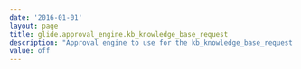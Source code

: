 ```yaml
---
date: '2016-01-01'
layout: page
title: glide.approval_engine.kb_knowledge_base_request
description: "Approval engine to use for the kb_knowledge_base_request table. Valid options are: (blank) to use Approval Rules, 'process_guide' to use Process Guides and 'off' to turn off the approval engines for the table (set to 'off' when using Workflow to manage approvals)."
value: off
---
```

